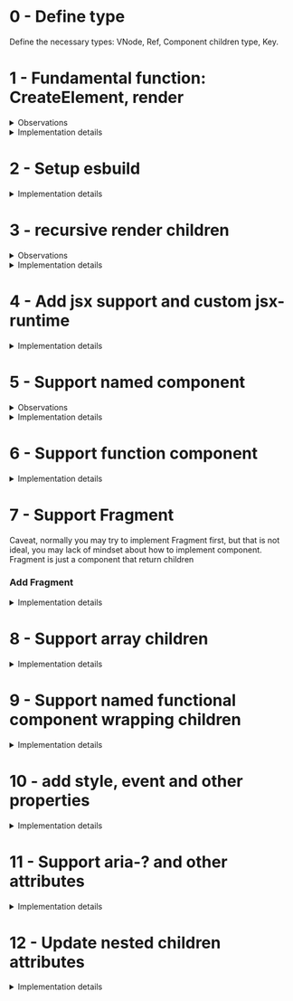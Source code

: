 # 0 - Define type

Define the necessary types: VNode, Ref, Component children type, Key.

# 1 - Fundamental function: CreateElement, render

<details>
  <summary>Observations</summary>
- Observations

- key and ref are necessary but ugly(They are fundamental as same as props but move out of props to make diff algorithm easier to write)

- Questions
  - How to make the function very easy to understand?
  </details>

<details>
  <summary>Implementation details</summary>

- We want our element to have same shapte

```js

// We don't want this
{
  type: "div",
  props: {
    children: [
      {
        type: "h1",
        props: {
          children: ["This is a Text node"]
        }
      }
    ]
  }
}

// We want this
{
  type: "div",
  props: {
    children: [
      {
        type: "h1",
        props: {
          children: [
            {
              type: "text",
              props: {
                nodeValue: "This is a Text node"
                children: []
              }
            }
          ]
        }
      }
    ]
  }
}
```

### CreateElement

```js
export const createElement = (
  type: string,
  props: Record<string, any> | null | undefined,
  ...children: ComponentChildren
): VNode<Record<string, any>> => {
  // <snip>
  return vNode;
};
```

The reason we name parameters other than type and props to children is because jsx

```js
// JSX in
const profile = (
  <div>
    <img src="avatar.png" className="profile" />
    <h3>{[user.firstName, user.lastName].join(" ")}</h3>
  </div>
);

// JSX out
const profile = React.createElement(
  "div",
  null,
  React.createElement("img", { src: "avatar.png", className: "profile" }),
  React.createElement("h3", null, [user.firstName, user.lastName].join(" "))
);
```

### render

- Text, SVG and element.
- Recursive append children. - Very deep recursion may cause stackoverflow.
</details>

# 2 - Setup esbuild

<details>
  <summary>Implementation details</summary>

- Install deps: `yarn add -D esbuild esbuild-node-externals`
- Make sure your tsconfig is correct

```json
{
  "compilerOptions": {
    "target": "es5",
    "lib": ["dom", "dom.iterable", "esnext"],
    "allowJs": true,
    "skipLibCheck": true,
    "forceConsistentCasingInFileNames": true,
    "esModuleInterop": true,
    "module": "esnext",
    "moduleResolution": "node",
    "resolveJsonModule": true,
    "isolatedModules": true,
    "jsx": "react-jsx",
    "incremental": true,
    "declaration": true,
    "sourceMap": true,
    "outDir": "build",
    "emitDeclarationOnly": true // Don't generate js file, we use rollup to do that
  },
  "include": ["**/*.ts", "**/*.tsx"]
}
```

- Add esbuild script

```js
const esbuild = require("esbuild");

// Automatically exclude all node_modules from the bundled version
const { nodeExternalsPlugin } = require("esbuild-node-externals");

esbuild
  .build({
    entryPoints: ["./src/index.ts"],
    outfile: "build/index.js",
    bundle: true,
    minify: true,
    format: "esm",
    sourcemap: true,
    target: "esnext",
    plugins: [nodeExternalsPlugin()],
  })
  .catch(() => process.exit(1));
```

</details>

# 3 - recursive render children

<details>
  <summary>Observations</summary>
- Observations
  - render's recursion is beautiful but may cause stackoverflow, how to deal with that?
</details>

<details>
  <summary>Implementation details</summary>

```js
(vNode.props.children || []).forEach((child) => render(child, element));
```

</details>

# 4 - Add jsx support and custom jsx-runtime

<details>
  <summary>Implementation details</summary>

### export jsx-runtime for others to use

- We borrow jsx type from @types/react
- We overwrite default jsx function with tsconfig

```js
// At core entrypoint, we need to export the jsx function we want vite to use

import { createElement } from "./create-element";
import { render } from "./reconcile";

export * from "./constant";
export { createElement, createElement as h, render };

// At app tsconfig, we need to specific which jsx-function to use

{
  "compilerOptions": {
    "jsx": "react",
    "jsxFactory": "h",
    "jsxFragmentFactory": "Fragment"
  },
}
```

- This process is a little bit magical, you can confirm this behavior by insert some console.log in your `createElement` or replace custom jsx-function with regular react-jsx, because you doesn't install react, this will throw error

```json
// tsconfig.json
{
  "compilerOptions": {
    "jsx": "react-jsx"
  }
}
```

### Export jsx-runtime.js file for other usage

```js
import { createElement, Fragment } from "./src/create-element";
export { createElement as jsx, createElement as jsxs, Fragment };
```

```js
// at package.json

{
  "exports": {
    ".": {
      "import": "./build/index.js",
      "require": "./build/index.js"
    },
    "./jsx-runtime": {
      "import": "./jsx-runtime.js",
      "require": "./jsx-runtime.js"
    }
  },
}
```

### With Vite config

The method above can achieve our goal, but we have to manually import our namespace, in order to access createElement function.

We could leverage vite to help us, in this way we don't need to manually import anymore

```js
// vite.config.js

import { defineConfig } from "vite";

// https://vitejs.dev/config/
export default defineConfig({
  esbuild: {
    jsxFactory: "_jsx",
    jsxFragment: "_jsxFragment",

    // We use import as to avoid duplicate identifier
    jsxInject: `import { createElement as _jsx, Fragment as _jsxFragment } from "@huyu/core";`,
  },
});
```

```json
// tsconfig.json
{
  "compilerOptions": {
    "jsx": "preserve"
  }
}
```

#### Reference

- [React - Introducing the New JSX Transform](https://reactjs.org/blog/2020/09/22/introducing-the-new-jsx-transform.html)
- [Vite features - JSX](https://vitejs.dev/guide/features.html#jsx)
- [esbuild - support react 17 jsx issue](https://github.com/evanw/esbuild/issues/334#issuecomment-1054699157)
</details>

# 5 - Support named component

<details>
  <summary>Observations</summary>

- Observations
  - It's not that elegant to do the if...condition to render vNode
  - Looks like other lib, fre.js and preact.js all have some abstract layer to make this much more performant or elegant
  - On the other hand, this method is very easy to read.

</details>

<details>
  <summary>Implementation details</summary>

when we have sytax like

```js
<MyButton color="blue" shadowSize={2}>
  Click Me
</MyButton>
```

it compiles to

```js
React.createElement(MyButton, { color: "blue", shadowSize: 2 }, "Click Me");
```

This is why the VNode["type"] will have type like this

```js
const Component = <div>component</div>

console.log(<Component />)
// -- After JSX transformation --
// Type is component's element
{
  "type": {
    "type": "div",
    "props": {
      "children": [
        {
          "type": "text",
          "props": {
              "children": [],
              "nodeValue": "component"
          }
        }
      ]
    }
  },
  "props": {
      "children": []
  }
}
```

Because jsx expression can only have one parent, so if we change component like this, the props.children will still be empty

```js
const Component = (
  <div>
    <span>component</span>
    <div>hi</div>
  </div>
);

console.log(<Component />)

// -- After JSX transformation --
{
  "type": {
    "type": "div",
    "props": {
      "children": [
        {
          "type": "span",
          "props": {
            "children": [
              {
                "type": "text",
                "props": {
                  "children": [],
                  "nodeValue": "component"
                }
              }
            ]
          }
        },
        {
          "type": "div",
          "props": {
            "children": [
              {
                "type": "text",
                "props": {
                  "children": [],
                  "nodeValue": "hi"
                }
              }
            ]
          }
        }
      ]
    }
  },
  "props": {
    "children": []
  }
}
```

When we encounter element like this, we have to recognize type as element

```js
export const render = (vNode: VNode, ownerDom: Element | null | Text) => {
  let element: Text | Element;
  let wip: VNode

  if (typeof vNode.type === "function") {
    console.log("hi i am function component");
  } else if (typeof vNode.type === "object") {
    console.log("hi i am named component");
    wip = vNode.type;
  } else {
    wip = vNode;
  }

  let wipType = wip.type as string;

  if (wipType === TEXT_ELEMENT) {
    element = document.createTextNode(
      (wip as VNode<{ nodeValue: string }>).props.nodeValue
    );
  } else if (wipType === SVG_ELEMENT) {
    element = document.createElementNS("http://www.w3.org/2000/svg", wipType);
  } else {
    element = document.createElement(wipType);
  }
  // <--snip-->
};

```

#### Reference

- [Babel-test: try how babel compile jsx](https://babeljs.io/repl/#?browsers=defaults%2C%20not%20ie%2011%2C%20not%20ie_mob%2011&build=&builtIns=false&corejs=3.21&spec=false&loose=false&code_lz=GYVwdgxgLglg9mABACwKYBt1wBQEpEDeAUIogE6pQhlIA8AJjAG4B8AEhlogO5xnr0AhLQD0jVgG4iAXyJA&debug=false&forceAllTransforms=false&shippedProposals=false&circleciRepo=&evaluate=false&fileSize=false&timeTravel=false&sourceType=module&lineWrap=true&presets=react&prettier=false&targets=&version=7.17.9&externalPlugins=&assumptions=%7B%7D)
</details>

# 6 - Support function component

<details>
  <summary>Implementation details</summary>

- Function components are different from named and normal component
  - Children come from running the function instead of getting them directly from the props

the wip comes from running the function component

```js
import { SVG_ELEMENT, TEXT_ELEMENT } from "./constant";
import { FC, VNode } from "./type";

export const render = (vNode: VNode, ownerDom: Element | null | Text) => {
  let element: Text | Element;
  let wip: VNode;

  if (typeof vNode.type === "function") {
    console.log("hi i am function component");

    // Run the function component to get the children
    wip = vNode.type(vNode.props);

  } else if (typeof vNode.type === "object") {
    console.log("hi i am named component");
    wip = vNode.type;
  } else {
    wip = vNode;
  }

  let wipType = wip.type as string;

  if (wipType === TEXT_ELEMENT) {
    element = document.createTextNode(
      (wip as VNode<{ nodeValue: string }>).props.nodeValue
    );
  } else if (wipType === SVG_ELEMENT) {
    element = document.createElementNS("http://www.w3.org/2000/svg", wipType);
  } else {
    element = document.createElement(wipType);
  }

  // <--snip-->
};
```

</details>

# 7 - Support Fragment

Caveat, normally you may try to implement Fragment first, but that is not ideal, you may lack of mindset about how to implement component. Fragment is just a component that return children

### Add Fragment

<details>
  <summary>Implementation details</summary>

Fragment is just a function which return children

```js
// Add Fragment
export const Fragment = (props) => {
  return props.children;
};

// Use Fragment
const Test = (
  <Fragment key={"test"}>
    <div>test</div>
  </Fragment>
);
render(Test, document.getElementById("root"));
```

Here is fragment object after being processed by `createElement`

```js


const Frag = (
  <Fragment>
    <div>hi</div>
  </Fragment>
);

// console.log(Frag)

{
  "props": {
    "children": [
      {
        "type": "div",
        "props": {
          "children": [
            {
              "type": "text",
              "props": {
                  "children": [],
                  "nodeValue": "hi"
              }
            }
          ]
        }
      }
    ]
  }
}

// console.log(<Frag />)

{
  "type": {
    "props": {
      "children": [
        {
          "type": "div",
          "props": {
            "children": [
              {
                "type": "text",
                "props": {
                    "children": [],
                    "nodeValue": "hi"
                }
              }
            ]
          }
        }
      ],
      // This is the fragment function component type
      type: e=>e.children
    }
  },
  "props": {
    "children": []
  }
}

```

The processing tree before this section is

- if (type=function) function component -> running function and get the children
- if (type=object) named component -> recognize type as element
- if (type=string) normal component -> process

We need to have better processing tree

- if (type=function) function component
  - if (that_type=object) named compont
  - if (that_type=string) normal component
- if (type=object) named component
  - if (that_type=function) function component
  - if (that_type=string) normal component
- if (type=string) named component

This section will try to accomplish the following

- The flow will be: jsx -> createElement -> createVNode(recursive generate VNode) -> reconcile -> createDOM/updateDOM
- Simplize createElement function
- Accept array as render target
- Flatten array

### createVDom

Recursive function to implement better processing tree

```js
export const createVDom = (element: HuyuElement) => {
  if (typeof element.type === "string") {
    return element;
  }

  if (Array.isArray(element)) {
    return element.map(createVDom).flat();
  }

  if (element.type instanceof Function) {
    return createVDom(element.type(element.props));
  }

  if (element.type instanceof Object) {
    return createVDom(element.type);
  }
};
```

### createDom

Recursive function to create DOM including accept array as created target

```js
export const createDOM = (vDom: VDom, ownerDom: Element | null | Text) => {
  if (Array.isArray(vDom)) {
    return vDom.map((d) => createDOM(d, ownerDom));
  }
  let element: Text | Element;

  if (vDom.type === TEXT_ELEMENT) {
    element = document.createTextNode(
      (vDom as VNode<{ nodeValue: string }>).props.nodeValue
    );
  } else if (vDom.type === SVG_ELEMENT) {
    element = document.createElementNS("http://www.w3.org/2000/svg", vDom.type);
  } else {
    element = document.createElement(vDom.type as string);
  }

  (vDom.props.children || []).forEach((child) => createDOM(child, element));

  if (!ownerDom) {
    return element;
  } else {
    return ownerDom.appendChild(element);
  }
};
```

### New render API

```js
export const render = (
  huyuElement: HuyuElement,
  ownerDom: Element | null | Text
) => {
  let vDom = createVDom(huyuElement);
  return createDOM(vDom, ownerDom);
};
```

</details>

# 8 - Support array children

<details>
  <summary>Implementation details</summary>

```js
// component
const Foo = (
  <div>
    {[0, 1].map((e) => (
      <p>{`hi-${e}`}</p>
    ))}
  </div>
);

// -- After JSX transformation --

{
  "type": "div",
  "key": null,
  "ref": null,
  "props": {
    "children": [ // this is a nested list, in different implementation of react may cause error
      [
        {
          "type": "p",
          "key": null,
          "ref": null,
          "props": {
            "children": [
              {
                "type": "text",
                "key": null,
                "ref": null,
                "props": {
                  "nodeValue": "hi-0",
                  "children": []
                }
              }
            ]
          }
        },
        {
          "type": "p",
          "key": null,
          "ref": null,
          "props": {
            "children": [
              {
                "type": "text",
                "key": null,
                "ref": null,
                "props": {
                  "nodeValue": "hi-1",
                  "children": []
                }
              }
            ]
          }
        }
      ]
    ]
  }
}
```

we use this line to solve list problem

```js
// reconcile

export const createDOM = (vDom: VDom, ownerDom: Element | null | Text) => {
  if (Array.isArray(vDom)) {
    return vDom.map((d) => createDOM(d, ownerDom));
  }

  //<-- snip -->
};
```

You could also flatten the whole structure beforehand, but we choose to leave it for further usage.

```js
export const createElement = (
  type: string | object | FC<any>,
  props: Record<string, any> | null | undefined,
  ...children: ComponentChildren
) => {
  //<-- snip -->

  // We can flat children here, but for the purpose of this project, we leave nested list for
  // further usage.

  let kids =
    children.length > 0
      ? children.map((child) =>
          child instanceof Object ? child : createTextElement(child)
        )
      : [];

  //<-- snip -->
};
```

</details>

# 9 - Support named functional component wrapping children

<details>
  <summary>Implementation details</summary>

Function component wrap with children is relative easy, we just run it and everything is done.

```js
// component
const Foo = (props) => {
  return <div>{props.children}</div>;
};

// -- After JSX transformation --
// console.log(Foo)

(props) => {
  return /* @__PURE__ */ _jsx("div", null, props.children);
}

// -- After JSX transformation --
// console.log(<Foo />)

{
  "type": (props) => {...}
  "key": null,
  "ref": null,
  "props": {
      "children": []
  }
}
```

</details>

# 10 - add style, event and other properties

<details>
  <summary>Implementation details</summary>

### Add style

```js
const Foo = () => {
  return <div style={{ color: "blue" }}>hi</div>;
};

// -- After JSX transformation --
// console.log(Foo)

() => {
  return /* @__PURE__ */ _jsx("div", {
    style: { color: "blue" }
  }, "hi");
}

// -- After JSX transformation --
// console.log(<Foo />)

{
  "type": () => {...}
  "key": null,
  "ref": null,
  "props": {
      "children": []
  }
}
```

We need to have a centralize place to call multiple update functions

```js
const updateDom = (dom: DOM, props) => {
  for (const [key, value] of Object.entries(props)) {
    console.log(key);
    if (key === "children") {
    } else if (key.startsWith("on")) {
      updateDomEvent(dom, key, value);
    } else if (key === "style") {
      updateDomStyle(dom, value);
    } else {
      updateDomAttribute(dom, key, value);
    }
  }
};
```

Then we have to update the style

```js
const updateDomStyle = (dom: DOM, style) => {
  for (const [key, value] of Object.entries(style)) {
    dom["style"][key] = value;
  }
};
```

Finally, our render method will call updateDom

```js
export const render = (huyuElement: HuyuElement, ownerDom: DOM) => {
  let vDom = createVDom(huyuElement);
  let dom = createDom(vDom, ownerDom);
  updateDom(dom, huyuElement.props);
  return dom;
};
```

### Add event listener and other attributes

In this way, we could update style, event and other attributes are almost the same

```js
const updateDomEvent = (dom: DOM, eventName: string, event) => {
  dom.addEventListener(eventName.toLowerCase().substring(2), event);
};
```

```js
const updateDomAttribute = (dom: DOM, attributeName, attribute) => {
  dom[attributeName] = attribute;
};
```

</details>

# 11 - Support aria-? and other attributes

<details>
  <summary>Implementation details</summary>

In previous section, although we could add attributes, but if we encounter something like this, it will failed to update the attribue

```js
const Bar = () => {
  return (
    <button
      key="bar"
      className="hi"
      aria-label="foo"
      disabled={true}
      style={{
        width: "100px",
        display: "flex",
        padding: "12px",
        backgroundColor: "grey",
        color: "white",
      }}
      onClick={() => {
        console.log("hello");
      }}
    >
      <p style={{ margin: "0 auto", color: "honeydew" }}>Click me</p>
    </button>
  );
};
```

Here is how we set these attributes.

```js
const updateDomAttribute = (dom: DOM, key, value) => {
  dom[key] = value;
};
```

The caveat is, for convience, some dom object have pre-defined property outside or attributes, such as style and HTMLInputElement have aria-? attributes.

It all depends on the type of the element which is not reliable, for our usage, we better directly set the attributes.

```js
const updateDomAttribute = (dom: DOM, key, value) => {
  (dom as SVGSVGElement | HTMLElement).setAttribute(key, value);
};
```

Besides that, we want to avoid directly set key and ref attributes on dom

```js
const updateDom = (dom: DOM, props) => {
  for (const [key, value] of Object.entries(props)) {
    if (key === "children") {
    } else if (key.startsWith("on")) {
      updateDomEvent(dom, key, value);
    } else if (key === "style") {
      updateDomStyle(dom, value);
    } else {
      if (key === "key" || key === "ref") {
        // <---- we add this line
        continue;
      }
      updateDomAttribute(dom, key, value);
    }
  }
};
```

### Further reading

- [SO: When to use setAttribute vs .attribute= in JavaScript?](https://stackoverflow.com/questions/3919291/when-to-use-setattribute-vs-attribute-in-javascript)

</details>

# 12 - Update nested children attributes

<details>
  <summary>Implementation details</summary>

In previous section we can update first layer of DOM, but we can't update children's dom

```js
const Bar = () => {
  return (
    <button
      style={{
        width: "100px",
        display: "flex",
        padding: "12px",
        backgroundColor: "grey",
        color: "white",
      }}
    >
      /* this won't show */
      <p style={{ margin: "0 auto", color: "honeydew" }}>Click me</p>
    </button>
  );
};
```

The reason is quite simple, at previous section, in order to simplify the code flow, we put updateDOM out of recursive loop

```js
export const render = (huyuElement: HuyuElement, ownerDom: DOM | null) => {
  let vDom = createVDom(huyuElement);
  let dom = createDom(vDom, ownerDom); // <-- this is where the recursive loop occured
  updateDom(dom, vDom.props);
  return dom;
};
```

We have to bring it back to recursive loop

```js
const createDom = (vDom: VDom, ownerDom: DOM) => {
  if (Array.isArray(vDom)) {
    return vDom.map((d) => createDom(d, ownerDom));
  }

  let element: HTMLElement | Text | SVGSVGElement;

  if (vDom.type === TEXT_ELEMENT) {
    element = document.createTextNode(
      (vDom as VNode<{ nodeValue: string }>).props.nodeValue
    );
  } else if (vDom.type === SVG_ELEMENT) {
    element = document.createElementNS("http://www.w3.org/2000/svg", vDom.type);
  } else {
    element = document.createElement(vDom.type as string);
  }

  if (vDom.type !== TEXT_ELEMENT) {
    updateDom(element, vDom.props);
  }

  (vDom.props.children || []).forEach((child) => createDom(child, element));

  if (!ownerDom) {
    return element;
  } else {
    return ownerDom.appendChild(element);
  }
};
```

Everything is working properly now.

# 13 - Render non-fragment wrapped function components

<details>
  <summary>Implementation details</summary>

This is how we render vDom

```js
export const createVDom = (element: HuyuElement) => {
  if (typeof element.type === "string") {
    console.log("isStr", element);
    return element;
  }

  if (Array.isArray(element)) {
    console.log("isArr", element);
    return element.map(createVDom);
  }

  if (element.type instanceof Function) {
    console.log("isFunc", element);
    return createVDom(element.type(element.props));
  }

  if (element.type instanceof Object) {
    console.log("isObj", element);
    return createVDom(element.type);
  }
};
```

It can process something like this, the process will be:

1. This is a function -> run function
2. Encounter Fragment -> this is a function -> run function
3. Return children is array -> render each child

```js
const Text = () => {
  return (
    <>
      <InputField />
      <Button />
    </>
  );
};
```

But it can't process something like this, the process will be:

1. This is a function -> run function
2. Encounter valid string type -> return element

So we leave these two child as function component, we forgot to render vDom for them

```js
const Text = () => {
  return (
    <div>
      <InputField />
      <Button />
    </div>
  );
};
```

We have to process these children too

```js
export const createVDom = (element: HuyuElement) => {
  if (typeof element.type === "string") {
    if (element.props.children.length > 0) {
      element.props.children = element.props.children.map(createVDom);
    }
    return element;
  }
  // <-- snip -->
};
```

</details>

# 14 - Add a playground that test whole scenario

<details>
  <summary>Implementation details</summary>

### normal component

```js
const Foo = <div>foo</div>;
render(Foo, document.getElementById("root"));
```

### Named component

```js
const Foo = <div>foo</div>;
render(<Foo />, document.getElementById("root"));
```

### Functional component

```js
const Foo = () => {
  return <div>foo</div>;
};
render(<Foo />, document.getElementById("root"));
```

### Functional component wrapping children

```js
const Foo = (props) => {
  return <div>{props.children}</div>;
};
render(<Foo>bar</Foo>, document.getElementById("root"));
```

### Fragment

```js
const frag = () => {
  return (
    <Fragment>
      <div>foo</div>
      <div>bar</div>
    </Fragment>
  );
};
```

### named component wrap functional component

```js
const Foo = () => {
  return (
    <div>
      <InputField />
      <Button />
    </div>
  );
};
```

### array structure

```js
const WeirdArray = () => {
  return (
    <>
      {[
        <>
          <h1>hi</h1>
          <>
            <p>yes!</p>
          </>
        </>,
      ]}
    </>
  );
};
```

```js
const NestedArray = () => {
  return <div>{[<p>foo</p>, <p>bar</p>, [<p>baaa</p>, [<p>shit</p>]]]}</div>;
};
```

</details>

# 14 - Add Instance and diff(reconciliation)

When we activate two render, our program will create two dom which is not what we want.

we need a place to memorize the full vDom, compare prevVDom and newVDom and update dom accordingly.

React had a noun for it - Reconciliation, what we will implement here is a simple version of it.

```js
export type HuyuInstance = {
  /** Current instance's dom */
  dom: HTMLElement[] | HTMLElement,

  /** Current instance's vDom */
  vDom: VDom,

  childrenInstance: HuyuInstance[],
};
```

- Every element is at the same order. dom[0] is matching vDom[0] and childInstance[0]
- This is a top-down approach, which means we will compare the whole tree from top to bottom.
- If the parent's type doesn't change, we will leave parent as it is, update attribute and reconcile the children and update the props.
- If the preVDom is single and nextVDom is array, we will replace all the node to avoid situation like below, we don't reconcile their tag one by one, although these two vDom have the same tag at the first element, they are referring to different structure, vice versa.

```js
const Foo = () => {
  return (
    <div>
      <p>hi</p>
      <p>change</p>
    </div>
  );
};

render(<Foo />, document.getElementById("root"));

const Bar = () => {
  return (
    <>
      <div>hi2</div>
      <div>change 2</div>
    </>
  );
};

render(<Bar />, document.getElementById("root"));
```

- For now, if the prev instance is different from new instance, we will replace the entire prev instance with new instance.
- children's instance will be stored at childInstance
- Each item of instance can be array
- Evaluate child instance when we need it
- Will childInstance have parent?

## Drawbacks

- We create childInstance when initialize, which cost a lot
- We have to check whether input is array or not, this make code hard to maintain

## Notable issues

- If we flat at createInstance something wrong will happen when we reconcile, the old instance is flat, but the new vDom is not flat.

# 15 - Setup test environment to check sanity of reconcile algorithm

- We use babel, jest to test.

### Install necessary package

`yarn add -D jest bable-jest @types/jest @babel/core @babel/plugin-transform-react-jsx @babel/preset-env @babel/preset-typescript @testing-library/jest-dom`

### Add. jest.config.js

```js
/** @type {import('@jest/types').Config.InitialOptions} */
module.exports = {
  coverageDirectory: "coverage",
  testEnvironment: "jsdom",
  transform: {
    "\\.[jt]sx?$": "babel-jest",
  },
  setupFilesAfterEnv: ["<rootDir>/jest-setup.ts"],
};
```

### Add jest-setup.js to import @testing-library/dom

```js
// jest-setup.js
import "@testing-library/jest-dom";
```

### Add babel.config.js

```js
module.exports = {
  presets: [
    ["@babel/preset-env", { targets: { node: "current" } }],
    ["@babel/preset-typescript"],
  ],
};
```

### Add @babel/plugin-transform-react-jsx to transform jsx

```js
// babel.config.js
module.exports = {
  presets: [
    ["@babel/preset-env", { targets: { node: "current" } }],
    ["@babel/preset-typescript", { jsxPragma: "_jsx" }],
  ],
  plugins: [
    [
      "@babel/plugin-transform-react-jsx",
      {
        runtime: "classic", // defaults to classic
      },
    ],
  ],
};
```

You have two choices

1. Use comment

```js
//import { createElement } from "../src";
import { render } from "../src/reconcile";
import { _jsx, _jsxFragment } from "../src";

/** @jsx _jsx */
test("should render simple functional component", () => {
  const Hello = () => {
    return <div>hello</div>;
  };

  console.log(<Hello />);

  const ownerDom = document.createElement("div");

  render(<Hello />, ownerDom);
});
```

2. Use pragma nad pragmaFrag options

Caveat: you need to specific jsxPragma and jsxPragmaFrag in "@babel/preset-typescript" because babel think it is type and remove it

- https://github.com/parcel-bundler/parcel/pull/5585
- https://github.com/babel/babel/issues/12585

```js
module.exports = {
  presets: [
    ["@babel/preset-env", { targets: { node: "current" } }],
    ["@babel/preset-typescript", { jsxPragma: "_jsx",  }],
  ],
  plugins: [
    [
      "@babel/plugin-transform-react-jsx",
      {
        runtime: "classic", // defaults to classic
        pragma: "_jsx",
        pragmaFrag: "_jsxFragment",
      },
    ],
  ],
};
```

In this way you could remove comment

```js
//import { createElement } from "../src";
import { render } from "../src/reconcile";
import { _jsx, _jsxFragment } from "../src";

test("should render simple functional component", () => {
  const Hello = () => {
    return <div>hello</div>;
  };

  console.log(<Hello />);

  const ownerDom = document.createElement("div");

  render(<Hello />, ownerDom);
});
```

# 16 - fix naming conflict like `<input type="text" />`
